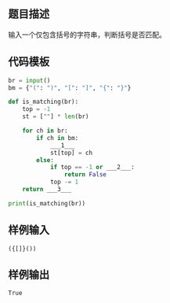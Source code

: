 ## 题目描述
输入一个仅包含括号的字符串，判断括号是否匹配。

## 代码模板
```py
br = input()
bm = {"(": ")", "[": "]", "{": "}"}

def is_matching(br):
    top = -1
    st = [""] * len(br)

    for ch in br:
        if ch in bm:
            ___1___
            st[top] = ch
        else:
            if top == -1 or ___2___:
                return False
            top -= 1
    return ___3___

print(is_matching(br))
```

## 样例输入
```input
({[]}())
```

## 样例输出
```output
True
```
